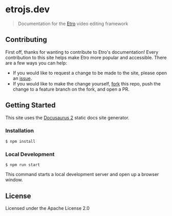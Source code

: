 # etrojs.dev

> Documentation for the [Etro] video editing framework

## Contributing

First off, thanks for wanting to contribute to Etro's documentation! Every
contribution to this site helps make Etro more popular and accessible. There are
a few ways you can help:
- If you would like to request a change to be made to the site, please open an
[issue].
- If you would like to make the change yourself, [fork] this repo, push the
change to a feature branch on the fork, and open a PR.

## Getting Started

This site uses the [Docusaurus 2] static docs site generator.

### Installation

```console
$ npm install
```

### Local Development

```console
$ npm run start
```

This command starts a local development server and open up a browser window.

## License

Licensed under the Apache License 2.0

[Etro]: https://github.com/etro-js/etro
[Fork]: https://github.com/etro-js/etro-js.github.io/fork
[issue]: https://github.com/etro-js/etro-js.github.io/issues
[Docusaurus 2]: https://docusaurus.io
